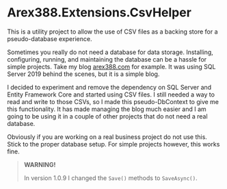 ﻿# Arex388.Extensions.CsvHelper

This is a utility project to allow the use of CSV files as a backing store for a pseudo-database experience.

Sometimes you really do not need a database for data storage. Installing, configuring, running, and maintaining the database can be a hassle for simple projects. Take my blog [arex388.com](https://arex388.com) for example. It was using SQL Server 2019 behind the scenes, but it is a simple blog.

I decided to experiment and remove the dependency on SQL Server and Entity Framework Core and started using CSV files. I still needed a way to read and write to those CSVs, so I made this pseudo-DbContext to give me this functionality. It has made managing the blog much easier and I am going to be using it in a couple of other projects that do not need a real database.

Obviously if you are working on a real business project do not use this. Stick to the proper database setup. For simple projects however, this works fine.

> **WARNING!**
>
> In version 1.0.9 I changed the `Save()` methods to `SaveAsync()`.
